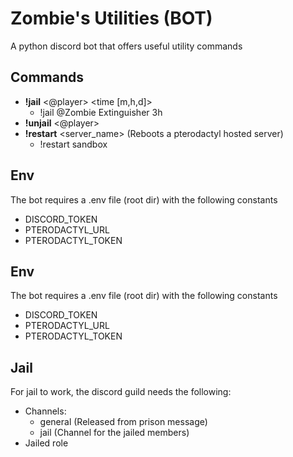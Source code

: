 # Zombie's Utilities (BOT)
A python discord bot that offers useful utility commands

## Commands
- **!jail** <@player> <time [m,h,d]>
  - !jail @Zombie Extinguisher 3h
- **!unjail** <@player>
- **!restart** <server_name> (Reboots a pterodactyl hosted server)
  - !restart sandbox
  
## Env
The bot requires a .env file (root dir) with the following constants
- DISCORD_TOKEN
- PTERODACTYL_URL
- PTERODACTYL_TOKEN

## Env
The bot requires a .env file (root dir) with the following constants
- DISCORD_TOKEN
- PTERODACTYL_URL
- PTERODACTYL_TOKEN

## Jail
For jail to work, the discord guild needs the following:
- Channels:
  - general (Released from prison message)
  - jail (Channel for the jailed members)
- Jailed role
